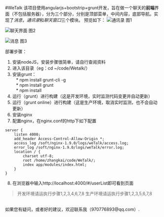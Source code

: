#WeTalk
该项目使用angularjs+bootstrip+grunt开发，旨在做一个聊天的**前端**界面（不包括服务器），分为三个部分，分别是顶部菜单，中间内容，底部导航。实现了*消息*，*通讯录*和*聊天窗口*三个模块。
预览如下：
![通讯录 图1](http://upload-images.jianshu.io/upload_images/2477382-907d7fd14b14152d.png?imageMogr2/auto-orient/strip%7CimageView2/2/w/1240)

![聊天界面 图2](http://upload-images.jianshu.io/upload_images/2477382-3d4ef8b4f7a83830.png?imageMogr2/auto-orient/strip%7CimageView2/2/w/1240)

![消息 图3](http://upload-images.jianshu.io/upload_images/2477382-484d8cc077b98694.png?imageMogr2/auto-orient/strip%7CimageView2/2/w/1240)


部署步骤：<br/>
1. 安装nodeJS，安装步骤很简单，请自行查阅资料<br/>
2. 进入该目录（eg：cd ~/code/Wetalk/）<br/>
3. 安装grunt：<br/>
&nbsp;&nbsp; * npm install grunt-cli -g<br/>
&nbsp;&nbsp; * npm install grunt<br/>
&nbsp;&nbsp; * npm install<br/>
4. 运行（grunt）进行构建（这是开发环境，实时监测代码变更并自动更新）<br/>
5. 运行（grunt online）进行构建（这是生产环境，取消实时监测，也不会自动更新）<br/>
6. 安装nginx
7. 配置nginx，在nginx.conf的http下如下配置
```
server {
	listen 4000;
	add_header Access-Control-Allow-Origin *;
	access_log /soft/nginx-1.9.0/logs/weTalk/access.log;
	error_log /soft/nginx-1.9.0/logs/weTalk/error.log;
	location / {
		charset utf-8;
		root /home/zhangkai/code/WeTalk/;
		index app/modules/index.html;
	}
}
```
8. 在浏览器中输入http://localhost:4000/#/userList即可看到页面

>开发环境请运执行步骤1,2,3,4,6,7,8
>生产环境请运执行步骤1,2,3,5,6,7,8

<br/>
如果您有疑问，或者好的建议，欢迎联系我（970776893@qq.com）.<br/>